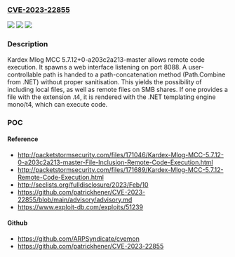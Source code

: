 ### [CVE-2023-22855](https://cve.mitre.org/cgi-bin/cvename.cgi?name=CVE-2023-22855)
![](https://img.shields.io/static/v1?label=Product&message=n%2Fa&color=blue)
![](https://img.shields.io/static/v1?label=Version&message=n%2Fa&color=blue)
![](https://img.shields.io/static/v1?label=Vulnerability&message=n%2Fa&color=brighgreen)

### Description

Kardex Mlog MCC 5.7.12+0-a203c2a213-master allows remote code execution. It spawns a web interface listening on port 8088. A user-controllable path is handed to a path-concatenation method (Path.Combine from .NET) without proper sanitisation. This yields the possibility of including local files, as well as remote files on SMB shares. If one provides a file with the extension .t4, it is rendered with the .NET templating engine mono/t4, which can execute code.

### POC

#### Reference
- http://packetstormsecurity.com/files/171046/Kardex-Mlog-MCC-5.7.12-0-a203c2a213-master-File-Inclusion-Remote-Code-Execution.html
- http://packetstormsecurity.com/files/171689/Kardex-Mlog-MCC-5.7.12-Remote-Code-Execution.html
- http://seclists.org/fulldisclosure/2023/Feb/10
- https://github.com/patrickhener/CVE-2023-22855/blob/main/advisory/advisory.md
- https://www.exploit-db.com/exploits/51239

#### Github
- https://github.com/ARPSyndicate/cvemon
- https://github.com/patrickhener/CVE-2023-22855

